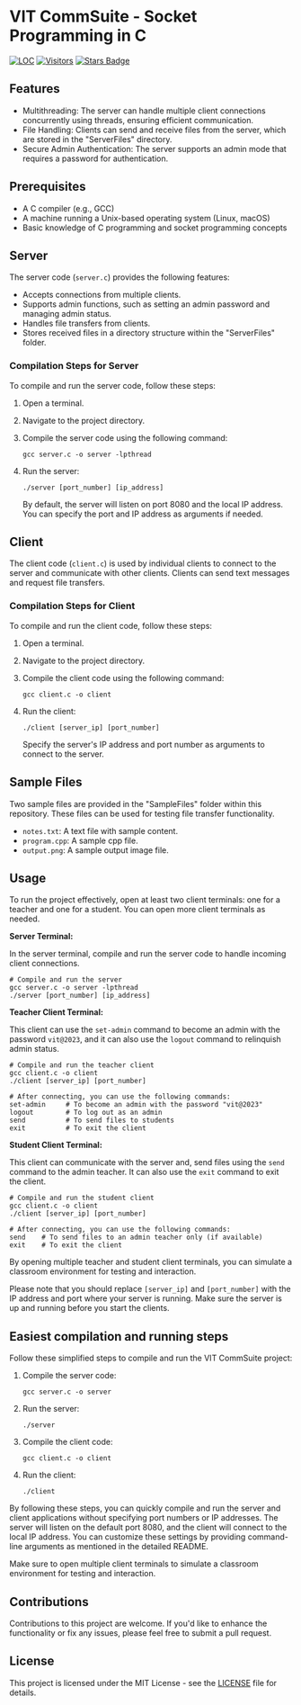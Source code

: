 # VIT CommSuite - Socket Programming in C
<a href="https://github.com/AtharvaKulkarniIT/VIT-CommSuite-in-C"><img src="https://sloc.xyz/github/AtharvaKulkarniIT/VIT-CommSuite-in-C" alt="LOC"/></a>
<a href="https://github.com/AtharvaKulkarniIT/VIT-CommSuite-in-C"><img src="https://visitor-badge.laobi.icu/badge?page_id=AtharvaKulkarniIT.VIT-CommSuite-in-C" alt="Visitors"/></a>
<a href="https://github.com/AtharvaKulkarniIT/VIT-CommSuite-in-C/stargazers"><img src="https://img.shields.io/github/stars/AtharvaKulkarniIT/VIT-CommSuite-in-C" alt="Stars Badge"/></a>

## Features

- Multithreading: The server can handle multiple client connections concurrently using threads, ensuring efficient communication.
- File Handling: Clients can send and receive files from the server, which are stored in the "ServerFiles" directory.
- Secure Admin Authentication: The server supports an admin mode that requires a password for authentication.

## Prerequisites

- A C compiler (e.g., GCC)
- A machine running a Unix-based operating system (Linux, macOS)
- Basic knowledge of C programming and socket programming concepts

## Server

The server code (`server.c`) provides the following features:

- Accepts connections from multiple clients.
- Supports admin functions, such as setting an admin password and managing admin status.
- Handles file transfers from clients.
- Stores received files in a directory structure within the "ServerFiles" folder.

### Compilation Steps for Server

To compile and run the server code, follow these steps:

1. Open a terminal.
2. Navigate to the project directory.
3. Compile the server code using the following command:

   ```shell
   gcc server.c -o server -lpthread
   ```

4. Run the server:

   ```shell
   ./server [port_number] [ip_address]
   ```

   By default, the server will listen on port 8080 and the local IP address. You can specify the port and IP address as arguments if needed.

## Client

The client code (`client.c`) is used by individual clients to connect to the server and communicate with other clients. Clients can send text messages and request file transfers.

### Compilation Steps for Client

To compile and run the client code, follow these steps:

1. Open a terminal.
2. Navigate to the project directory.
3. Compile the client code using the following command:

   ```shell
   gcc client.c -o client
   ```

4. Run the client:

   ```shell
   ./client [server_ip] [port_number]
   ```

   Specify the server's IP address and port number as arguments to connect to the server.

## Sample Files

Two sample files are provided in the "SampleFiles" folder within this repository. These files can be used for testing file transfer functionality.

- `notes.txt`: A text file with sample content.
- `program.cpp`: A sample cpp file.
- `output.png`: A sample output image file.

## Usage

To run the project effectively, open at least two client terminals: one for a teacher and one for a student. You can open more client terminals as needed.

**Server Terminal:**

In the server terminal, compile and run the server code to handle incoming client connections.

```shell
# Compile and run the server
gcc server.c -o server -lpthread
./server [port_number] [ip_address]
```

**Teacher Client Terminal:**

This client can use the `set-admin` command to become an admin with the password `vit@2023`, and it can also use the `logout` command to relinquish admin status.

```shell
# Compile and run the teacher client
gcc client.c -o client
./client [server_ip] [port_number]

# After connecting, you can use the following commands:
set-admin     # To become an admin with the password "vit@2023"
logout        # To log out as an admin
send          # To send files to students
exit          # To exit the client
```

**Student Client Terminal:**

This client can communicate with the server and, send files using the `send` command to the admin teacher. It can also use the `exit` command to exit the client.

```shell
# Compile and run the student client
gcc client.c -o client
./client [server_ip] [port_number]

# After connecting, you can use the following commands:
send    # To send files to an admin teacher only (if available)
exit    # To exit the client
```

By opening multiple teacher and student client terminals, you can simulate a classroom environment for testing and interaction.

Please note that you should replace `[server_ip]` and `[port_number]` with the IP address and port where your server is running. Make sure the server is up and running before you start the clients.

## Easiest compilation and running steps

Follow these simplified steps to compile and run the VIT CommSuite project:

1. Compile the server code:
   ```shell
   gcc server.c -o server
   ```

2. Run the server:
   ```shell
   ./server
   ```

3. Compile the client code:
   ```shell
   gcc client.c -o client
   ```

4. Run the client:
   ```shell
   ./client
   ```

By following these steps, you can quickly compile and run the server and client applications without specifying port numbers or IP addresses. The server will listen on the default port 8080, and the client will connect to the local IP address. You can customize these settings by providing command-line arguments as mentioned in the detailed README.

Make sure to open multiple client terminals to simulate a classroom environment for testing and interaction.

## Contributions

Contributions to this project are welcome. If you'd like to enhance the functionality or fix any issues, please feel free to submit a pull request.

## License

This project is licensed under the MIT License - see the [LICENSE](LICENSE) file for details.
